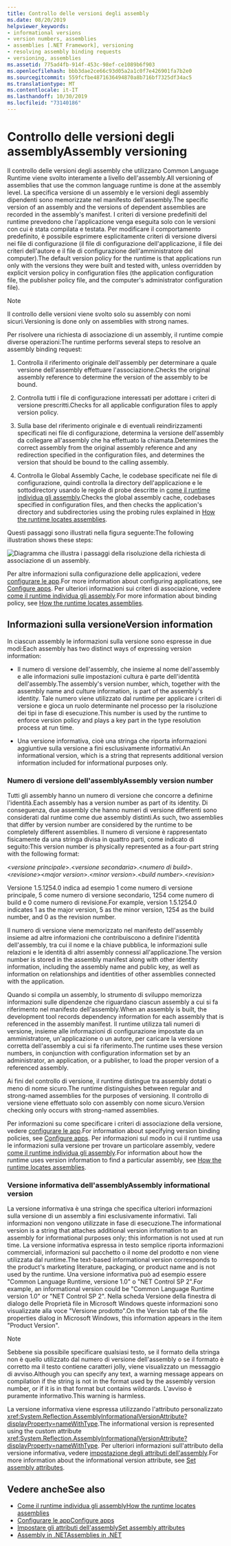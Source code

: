 ```yaml
---
title: Controllo delle versioni degli assembly
ms.date: 08/20/2019
helpviewer_keywords:
- informational versions
- version numbers, assemblies
- assemblies [.NET Framework], versioning
- resolving assembly binding requests
- versioning, assemblies
ms.assetid: 775ad4fb-914f-453c-98ef-ce1089b6f903
ms.openlocfilehash: bbb3dae2ce66c93d05a2a1c0f7e426901fa7b2e0
ms.sourcegitcommit: 559fcfbe4871636494870a8b716bf7325df34ac5
ms.translationtype: MT
ms.contentlocale: it-IT
ms.lasthandoff: 10/30/2019
ms.locfileid: "73140186"
---
```

# <a name="assembly-versioning"></a><span data-ttu-id="8ec21-102">Controllo delle versioni degli assembly</span><span class="sxs-lookup"><span data-stu-id="8ec21-102">Assembly versioning</span></span>

<span data-ttu-id="8ec21-103">Il controllo delle versioni degli assembly che utilizzano Common Language Runtime viene svolto interamente a livello dell'assembly.</span><span class="sxs-lookup"><span data-stu-id="8ec21-103">All versioning of assemblies that use the common language runtime is done at the assembly level.</span></span> <span data-ttu-id="8ec21-104">La specifica versione di un assembly e le versioni degli assembly dipendenti sono memorizzate nel manifesto dell'assembly.</span><span class="sxs-lookup"><span data-stu-id="8ec21-104">The specific version of an assembly and the versions of dependent assemblies are recorded in the assembly's manifest.</span></span> <span data-ttu-id="8ec21-105">I criteri di versione predefiniti del runtime prevedono che l'applicazione venga eseguita solo con le versioni con cui è stata compilata e testata. Per modificare il comportamento predefinito, è possibile esprimere esplicitamente criteri di versione diversi nei file di configurazione (il file di configurazione dell'applicazione, il file dei criteri dell'autore e il file di configurazione dell'amministratore del computer).</span><span class="sxs-lookup"><span data-stu-id="8ec21-105">The default version policy for the runtime is that applications run only with the versions they were built and tested with, unless overridden by explicit version policy in configuration files (the application configuration file, the publisher policy file, and the computer's administrator configuration file).</span></span>  
  
> [!NOTE]
> <span data-ttu-id="8ec21-106">Il controllo delle versioni viene svolto solo su assembly con nomi sicuri.</span><span class="sxs-lookup"><span data-stu-id="8ec21-106">Versioning is done only on assemblies with strong names.</span></span>  
  
<span data-ttu-id="8ec21-107">Per risolvere una richiesta di associazione di un assembly, il runtime compie diverse operazioni:</span><span class="sxs-lookup"><span data-stu-id="8ec21-107">The runtime performs several steps to resolve an assembly binding request:</span></span>  
  
1. <span data-ttu-id="8ec21-108">Controlla il riferimento originale dell'assembly per determinare a quale versione dell'assembly effettuare l'associazione.</span><span class="sxs-lookup"><span data-stu-id="8ec21-108">Checks the original assembly reference to determine the version of the assembly to be bound.</span></span>  
  
2. <span data-ttu-id="8ec21-109">Controlla tutti i file di configurazione interessati per adottare i criteri di versione prescritti.</span><span class="sxs-lookup"><span data-stu-id="8ec21-109">Checks for all applicable configuration files to apply version policy.</span></span>  
  
3. <span data-ttu-id="8ec21-110">Sulla base del riferimento originale e di eventuali reindirizzamenti specificati nei file di configurazione, determina la versione dell'assembly da collegare all'assembly che ha effettuato la chiamata.</span><span class="sxs-lookup"><span data-stu-id="8ec21-110">Determines the correct assembly from the original assembly reference and any redirection specified in the configuration files, and determines the version that should be bound to the calling assembly.</span></span>  
  
4. <span data-ttu-id="8ec21-111">Controlla le Global Assembly Cache, le codebase specificate nei file di configurazione, quindi controlla la directory dell'applicazione e le sottodirectory usando le regole di probe descritte in [come il runtime individua gli assembly](../../framework/deployment/how-the-runtime-locates-assemblies.md).</span><span class="sxs-lookup"><span data-stu-id="8ec21-111">Checks the global assembly cache, codebases specified in configuration files, and then checks the application's directory and subdirectories using the probing rules explained in [How the runtime locates assemblies](../../framework/deployment/how-the-runtime-locates-assemblies.md).</span></span>  
  
<span data-ttu-id="8ec21-112">Questi passaggi sono illustrati nella figura seguente:</span><span class="sxs-lookup"><span data-stu-id="8ec21-112">The following illustration shows these steps:</span></span>  
  
![Diagramma che illustra i passaggi della risoluzione della richiesta di associazione di un assembly.](./media/versioning/resolve-assembly-binding-request.gif)
  
<span data-ttu-id="8ec21-114">Per altre informazioni sulla configurazione delle applicazioni, vedere [configurare le app](../../framework/configure-apps/index.md).</span><span class="sxs-lookup"><span data-stu-id="8ec21-114">For more information about configuring applications, see [Configure apps](../../framework/configure-apps/index.md).</span></span> <span data-ttu-id="8ec21-115">Per ulteriori informazioni sui criteri di associazione, vedere [come il runtime individua gli assembly](../../framework/deployment/how-the-runtime-locates-assemblies.md).</span><span class="sxs-lookup"><span data-stu-id="8ec21-115">For more information about binding policy, see [How the runtime locates assemblies](../../framework/deployment/how-the-runtime-locates-assemblies.md).</span></span>  
  
## <a name="version-information"></a><span data-ttu-id="8ec21-116">Informazioni sulla versione</span><span class="sxs-lookup"><span data-stu-id="8ec21-116">Version information</span></span>  

<span data-ttu-id="8ec21-117">In ciascun assembly le informazioni sulla versione sono espresse in due modi:</span><span class="sxs-lookup"><span data-stu-id="8ec21-117">Each assembly has two distinct ways of expressing version information:</span></span>  
  
- <span data-ttu-id="8ec21-118">Il numero di versione dell'assembly, che insieme al nome dell'assembly e alle informazioni sulle impostazioni cultura è parte dell'identità dell'assembly.</span><span class="sxs-lookup"><span data-stu-id="8ec21-118">The assembly's version number, which, together with the assembly name and culture information, is part of the assembly's identity.</span></span> <span data-ttu-id="8ec21-119">Tale numero viene utilizzato dal runtime per applicare i criteri di versione e gioca un ruolo determinante nel processo per la risoluzione dei tipi in fase di esecuzione.</span><span class="sxs-lookup"><span data-stu-id="8ec21-119">This number is used by the runtime to enforce version policy and plays a key part in the type resolution process at run time.</span></span>  
  
- <span data-ttu-id="8ec21-120">Una versione informativa, cioè una stringa che riporta informazioni aggiuntive sulla versione a fini esclusivamente informativi.</span><span class="sxs-lookup"><span data-stu-id="8ec21-120">An informational version, which is a string that represents additional version information included for informational purposes only.</span></span>  
  
### <a name="assembly-version-number"></a><span data-ttu-id="8ec21-121">Numero di versione dell'assembly</span><span class="sxs-lookup"><span data-stu-id="8ec21-121">Assembly version number</span></span>  

<span data-ttu-id="8ec21-122">Tutti gli assembly hanno un numero di versione che concorre a definirne l'identità.</span><span class="sxs-lookup"><span data-stu-id="8ec21-122">Each assembly has a version number as part of its identity.</span></span> <span data-ttu-id="8ec21-123">Di conseguenza, due assembly che hanno numeri di versione differenti sono considerati dal runtime come due assembly distinti.</span><span class="sxs-lookup"><span data-stu-id="8ec21-123">As such, two assemblies that differ by version number are considered by the runtime to be completely different assemblies.</span></span> <span data-ttu-id="8ec21-124">Il numero di versione è rappresentato fisicamente da una stringa divisa in quattro parti, come indicato di seguito:</span><span class="sxs-lookup"><span data-stu-id="8ec21-124">This version number is physically represented as a four-part string with the following format:</span></span>  
  
<span data-ttu-id="8ec21-125">\<*versione principale*>.\<*versione secondaria*>.\<*numero di build*>.\<*revisione*></span><span class="sxs-lookup"><span data-stu-id="8ec21-125">\<*major version*>.\<*minor version*>.\<*build number*>.\<*revision*></span></span>  
  
<span data-ttu-id="8ec21-126">Versione 1.5.1254.0 indica ad esempio 1 come numero di versione principale, 5 come numero di versione secondario, 1254 come numero di build e 0 come numero di revisione.</span><span class="sxs-lookup"><span data-stu-id="8ec21-126">For example, version 1.5.1254.0 indicates 1 as the major version, 5 as the minor version, 1254 as the build number, and 0 as the revision number.</span></span>  
  
<span data-ttu-id="8ec21-127">Il numero di versione viene memorizzato nel manifesto dell'assembly insieme ad altre informazioni che contribuiscono a definire l'identità dell'assembly, tra cui il nome e la chiave pubblica, le informazioni sulle relazioni e le identità di altri assembly connessi all'applicazione.</span><span class="sxs-lookup"><span data-stu-id="8ec21-127">The version number is stored in the assembly manifest along with other identity information, including the assembly name and public key, as well as information on relationships and identities of other assemblies connected with the application.</span></span>  
  
<span data-ttu-id="8ec21-128">Quando si compila un assembly, lo strumento di sviluppo memorizza informazioni sulle dipendenze che riguardano ciascun assembly a cui si fa riferimento nel manifesto dell'assembly.</span><span class="sxs-lookup"><span data-stu-id="8ec21-128">When an assembly is built, the development tool records dependency information for each assembly that is referenced in the assembly manifest.</span></span> <span data-ttu-id="8ec21-129">Il runtime utilizza tali numeri di versione, insieme alle informazioni di configurazione impostate da un amministratore, un'applicazione o un autore, per caricare la versione corretta dell'assembly a cui si fa riferimento.</span><span class="sxs-lookup"><span data-stu-id="8ec21-129">The runtime uses these version numbers, in conjunction with configuration information set by an administrator, an application, or a publisher, to load the proper version of a referenced assembly.</span></span>  
  
<span data-ttu-id="8ec21-130">Ai fini del controllo di versione, il runtime distingue tra assembly dotati o meno di nome sicuro.</span><span class="sxs-lookup"><span data-stu-id="8ec21-130">The runtime distinguishes between regular and strong-named assemblies for the purposes of versioning.</span></span> <span data-ttu-id="8ec21-131">Il controllo di versione viene effettuato solo con assembly con nome sicuro.</span><span class="sxs-lookup"><span data-stu-id="8ec21-131">Version checking only occurs with strong-named assemblies.</span></span>  
  
<span data-ttu-id="8ec21-132">Per informazioni su come specificare i criteri di associazione della versione, vedere [configurare le app](../../framework/configure-apps/index.md).</span><span class="sxs-lookup"><span data-stu-id="8ec21-132">For information about specifying version binding policies, see [Configure apps](../../framework/configure-apps/index.md).</span></span> <span data-ttu-id="8ec21-133">Per informazioni sul modo in cui il runtime usa le informazioni sulla versione per trovare un particolare assembly, vedere [come il runtime individua gli assembly](../../framework/deployment/how-the-runtime-locates-assemblies.md).</span><span class="sxs-lookup"><span data-stu-id="8ec21-133">For information about how the runtime uses version information to find a particular assembly, see [How the runtime locates assemblies](../../framework/deployment/how-the-runtime-locates-assemblies.md).</span></span>  
  
### <a name="assembly-informational-version"></a><span data-ttu-id="8ec21-134">Versione informativa dell'assembly</span><span class="sxs-lookup"><span data-stu-id="8ec21-134">Assembly informational version</span></span>  

<span data-ttu-id="8ec21-135">La versione informativa è una stringa che specifica ulteriori informazioni sulla versione di un assembly a fini esclusivamente informativi. Tali informazioni non vengono utilizzate in fase di esecuzione.</span><span class="sxs-lookup"><span data-stu-id="8ec21-135">The informational version is a string that attaches additional version information to an assembly for informational purposes only; this information is not used at run time.</span></span> <span data-ttu-id="8ec21-136">La versione informativa espressa in testo semplice riporta informazioni commerciali, informazioni sul pacchetto o il nome del prodotto e non viene utilizzata dal runtime.</span><span class="sxs-lookup"><span data-stu-id="8ec21-136">The text-based informational version corresponds to the product's marketing literature, packaging, or product name and is not used by the runtime.</span></span> <span data-ttu-id="8ec21-137">Una versione informativa può ad esempio essere "Common Language Runtime, versione 1.0" o "NET Control SP 2".</span><span class="sxs-lookup"><span data-stu-id="8ec21-137">For example, an informational version could be "Common Language Runtime version 1.0" or "NET Control SP 2".</span></span> <span data-ttu-id="8ec21-138">Nella scheda Versione della finestra di dialogo delle Proprietà file in Microsoft Windows queste informazioni sono visualizzate alla voce "Versione prodotto".</span><span class="sxs-lookup"><span data-stu-id="8ec21-138">On the Version tab of the file properties dialog in Microsoft Windows, this information appears in the item "Product Version".</span></span>  
  
> [!NOTE]
> <span data-ttu-id="8ec21-139">Sebbene sia possibile specificare qualsiasi testo, se il formato della stringa non è quello utilizzato dal numero di versione dell'assembly o se il formato è corretto ma il testo contiene caratteri jolly, viene visualizzato un messaggio di avviso.</span><span class="sxs-lookup"><span data-stu-id="8ec21-139">Although you can specify any text, a warning message appears on compilation if the string is not in the format used by the assembly version number, or if it is in that format but contains wildcards.</span></span> <span data-ttu-id="8ec21-140">L'avviso è puramente informativo.</span><span class="sxs-lookup"><span data-stu-id="8ec21-140">This warning is harmless.</span></span>  
  
<span data-ttu-id="8ec21-141">La versione informativa viene espressa utilizzando l'attributo personalizzato <xref:System.Reflection.AssemblyInformationalVersionAttribute?displayProperty=nameWithType>.</span><span class="sxs-lookup"><span data-stu-id="8ec21-141">The informational version is represented using the custom attribute <xref:System.Reflection.AssemblyInformationalVersionAttribute?displayProperty=nameWithType>.</span></span> <span data-ttu-id="8ec21-142">Per ulteriori informazioni sull'attributo della versione informativa, vedere [impostazione degli attributi dell'assembly](set-attributes.md).</span><span class="sxs-lookup"><span data-stu-id="8ec21-142">For more information about the informational version attribute, see [Set assembly attributes](set-attributes.md).</span></span>  
  
## <a name="see-also"></a><span data-ttu-id="8ec21-143">Vedere anche</span><span class="sxs-lookup"><span data-stu-id="8ec21-143">See also</span></span>

- [<span data-ttu-id="8ec21-144">Come il runtime individua gli assembly</span><span class="sxs-lookup"><span data-stu-id="8ec21-144">How the runtime locates assemblies</span></span>](../../framework/deployment/how-the-runtime-locates-assemblies.md)
- [<span data-ttu-id="8ec21-145">Configurare le app</span><span class="sxs-lookup"><span data-stu-id="8ec21-145">Configure apps</span></span>](../../framework/configure-apps/index.md)
- [<span data-ttu-id="8ec21-146">Impostare gli attributi dell'assembly</span><span class="sxs-lookup"><span data-stu-id="8ec21-146">Set assembly attributes</span></span>](set-attributes.md)
- [<span data-ttu-id="8ec21-147">Assembly in .NET</span><span class="sxs-lookup"><span data-stu-id="8ec21-147">Assemblies in .NET</span></span>](index.md)
